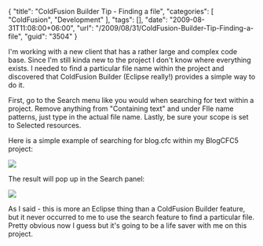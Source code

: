 {
	"title": "ColdFusion Builder Tip - Finding a file",
	"categories": [
		"ColdFusion",
		"Development"
	],
	"tags": [],
	"date": "2009-08-31T11:08:00+06:00",
	"url": "/2009/08/31/ColdFusion-Builder-Tip-Finding-a-file",
	"guid": "3504"
}

I'm working with a new client that has a rather large and complex code base. Since I'm still kinda new to the project I don't know where everything exists. I needed to find a particular file name within the project and discovered that ColdFusion Builder (Eclipse really!) provides a simple way to do it.
<!--more-->
First, go to the Search menu like you would when searching for text within a project. Remove anything from "Containing text" and under FIle name patterns, just type in the actual file name. Lastly, be sure your scope is set to Selected resources. 

Here is a simple example of searching for blog.cfc within my BlogCFC5 project:

<img src="http://www.raymondcamden.com/images/Screen shot 2009-08-31 at 10.02.00 AM.png" />

The result will pop up in the Search panel:

<img src="http://www.coldfusionjedi.com/images/Screen shot 2009-08-31 at 10.03.31 AM.png" />

As I said - this is more an Eclipse thing than a ColdFusion Builder feature, but it never occurred to me to use the search feature to find a particular file. Pretty obvious now I guess but it's going to be a life saver with me on this project.